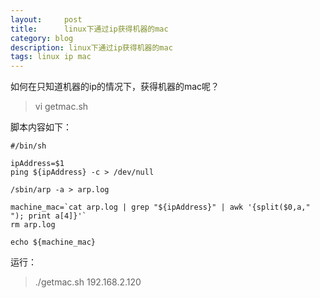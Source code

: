 ```yaml
---
layout:     post
title:      linux下通过ip获得机器的mac
category: blog
description: linux下通过ip获得机器的mac
tags: linux ip mac
---
```


如何在只知道机器的ip的情况下，获得机器的mac呢？

> vi getmac.sh

脚本内容如下：


    #/bin/sh 
    
    ipAddress=$1
    ping ${ipAddress} -c > /dev/null
     
    /sbin/arp -a > arp.log
    
    machine_mac=`cat arp.log | grep "${ipAddress}" | awk '{split($0,a," "); print a[4]}'`
    rm arp.log
    
    echo ${machine_mac}	


运行：

> ./getmac.sh 192.168.2.120
